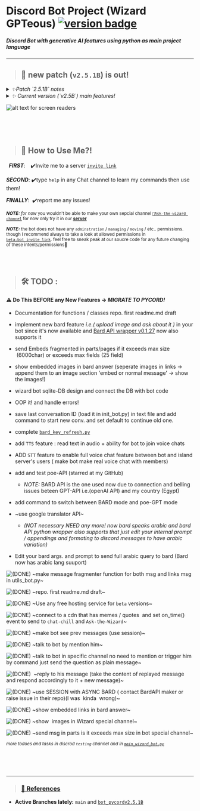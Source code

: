 # __Discord Bot Project (Wizard GPTeous)__  [![version badge](https://img.shields.io/badge/Remote%20Host-v2.5.1B-green)](https://free.pylexnodes.net/)


##### _Discord Bot with generative AI features using python as main project language_

---


> ## 📣 new  patch (`v2.5.1B`) is out!

<details>
<summary><em>  ✨Patch `2.5.1B` notes </em> </summary>
    
  * messages to special wizard channel formats edits
  * limit quote length to 250char  
  * suppress embeds in message body via regex
  * also suppress all links in links section except first link 
  * add image section to  [`🧙Ask-the-Wizard Channel`](https://discord.gg/ptAVHmrtJX) messages
  * move all images from links section to image section (for some reason bard buts alot of images URL in links & sources section)
  * limit links size in  [`🧙Ask-the-Wizard Channel`](https://discord.gg/ptAVHmrtJX) messages to 5
  * fix bulletpoint indentation  in links sections in  `embed messages` and  [`🧙Ask-the-Wizard Channel`](https://discord.gg/ptAVHmrtJX) message  
  * change `channel_target_id` var. to be a tuble instead of one channel for upcoming -_make your own wizard channel feature_- 

 </details> 
      
  

<details>
<summary><em>  ✨ Current version (`v2.5B`) main features! </em> </summary>
    
 * now understands your arabic messages! ( but still responds in English will respond in arabic __soon...__)

 * now can enjoy Mighty GPTeuos memes using `BoringWizard` command

 * now can learn for the Wisest on [Discord's Lands](https://discord.com/invite/Y23B7R3FPq) using `WiseWiz` command

 * now long Bard AI answers is working in [`🧙Ask-the-Wizard Channel`](https://discord.gg/ptAVHmrtJX)

 * now Bot sends random quotes and memes multiple times a day

    - <sub> (_🔴disabled temporarily_: &nbsp; not stable. though you can toggle  it via `toggle random`) command </sub>

 * ~~fixed some bugs~~

 </details>


![ alt text for screen readers](./wizard_bot.ico "icon") 

</br>
</br>
</br>





> ##  🧙 How to Use Me?!

&ensp;***FIRST***: &ensp;&nbsp;✔️Invite me to a server  [`invite link`](https://discord.com/api/oauth2/authorize?client_id=1117540489365827594&permissions=69241357196993&redirect_uri=https%3A%2F%2Fdiscordapp.com%2Foauth2%2Fauthorize%3F%26client_id%3D1117540489365827594%26scope%3Dbot&response_type=code&scope=identify%20guilds%20gdm.join%20rpc.voice.read%20rpc.video.write%20rpc.activities.write%20messages.read%20applications.commands%20activities.read%20voice%20applications.commands.permissions.update%20dm_channels.read%20activities.write%20applications.store.update%20applications.builds.upload%20bot%20rpc.screenshare.read%20rpc.voice.write%20rpc%20guilds.join%20email%20role_connections.write%20relationships.read%20applications.entitlements%20applications.builds.read%20webhook.incoming%20rpc.screenshare.write%20rpc.video.read%20rpc.notifications.read%20guilds.members.read%20connections)

***SECOND***: ✔️type `help` in any Chat channel to learn my commands then use them!
   
***FINALLY***: &nbsp;✔️report me any issues!
   
<sub> ***NOTE:*** _for now_ you wouldn't be able to make your own  sepcial channel [`🧙Ask-the-wizard channel`](https://discord.gg/ptAVHmrtJX) for now only try it in our [**server**](https://discord.com/invite/Y23B7R3FPq) </sub>

<sub> ***NOTE:*** the bot does not have any `adminstration` / `managing` / `moving` /  etc.. permissions. though I  recommend always to take a look at allowed permissions in <br> [`beta-bot invite link`](https://discord.com/api/oauth2/authorize?client_id=1117540489365827594&permissions=69241357196993&redirect_uri=https%3A%2F%2Fdiscordapp.com%2Foauth2%2Fauthorize%3F%26client_id%3D1117540489365827594%26scope%3Dbot&response_type=code&scope=identify%20guilds%20gdm.join%20rpc.voice.read%20rpc.video.write%20rpc.activities.write%20messages.read%20applications.commands%20activities.read%20voice%20applications.commands.permissions.update%20dm_channels.read%20activities.write%20applications.store.update%20applications.builds.upload%20bot%20rpc.screenshare.read%20rpc.voice.write%20rpc%20guilds.join%20email%20role_connections.write%20relationships.read%20applications.entitlements%20applications.builds.read%20webhook.incoming%20rpc.screenshare.write%20rpc.video.read%20rpc.notifications.read%20guilds.members.read%20connections). feel free to sneak peak at our soucre code for any future changing of these intents/permissions💙 </sub>


</br>
</br>


> ##  🛠 TODO :
#### ⚠️ Do This BEFORE any New Features  &rarr;  *MIGRATE TO PYCORD!*

*   Documentation for functions / classes repo. first readme.md draft
  
*   implement new bard feature _i.e.( upload image and ask about it )_ in your bot since it's now available and [Bard API wrapper v0.1.27](https://github.com/dsdanielpark/Bard-API/releases/tag/0.1.27) now also  supports it
  
    
*   send Embeds fragmented in parts/pages if it exceeds max size  (6000char) or exceeds max fields (25 field)

*   show embedded images in bard answer (seperate images in links -> append them to an image section 'embed or normal message' -> show the images!)

*   wizard bot sqlite-DB  design and connect the DB with bot code

*   OOP it!  and handle errors!

*   save last conversation ID (load it in init_bot.py) in text file and add command to start new conv. and set default  to continue old one.

*   complete [`bard_key_refresh.py`](./bard_key_refresh.py)

*   add `TTS` feature : read text in audio + ability for bot to join voice chats

*   ADD `STT`  feature to enable full voice chat feature between bot and island server's users ( make bot make real voice chat with members)

*   add and test poe-API (starred at my GitHub)
     - _NOTE:_ BARD API is the one used now due to connection and belling issues beteen GPT-API i.e.(openAI API) and my country (Egypt)

*   add command to switch between BARD mode and poe-GPT mode
  
*   ~use google translator API~
  
       *  _(NOT necessary  NEED any more! now bard speaks arabic and bard API python wrapper also supports that  just edit your internal prompt / appendings and formating to discord messages to have arabic variation)_
    
*   Edit your bard args. and prompt to send full arabic query to bard (Bard now has arabic lang suuport)


![**(DONE)**](https://img.shields.io/badge/DONE-green?style=for-the-badge
)  ~make message fragmenter function for both msg and links msg in utils_bot.py~
  
 ![**(DONE)**](https://img.shields.io/badge/DONE-green?style=for-the-badge
) ~repo. first readme.md draft~

 ![**(DONE)**](https://img.shields.io/badge/DONE-green?style=for-the-badge
)   ~Use any free hosting service for `beta` versions~

 ![**(DONE)**](https://img.shields.io/badge/DONE-green?style=for-the-badge
) ~connect to a cdn that has memes / quotes  and set on_time() event to send to `chat-chill` and `Ask-the-Wizard`~

 ![**(DONE)**](https://img.shields.io/badge/DONE-green?style=for-the-badge
)   ~make bot see prev messages (use session)~

 ![**(DONE)**](https://img.shields.io/badge/DONE-green?style=for-the-badge
)
  ~talk to bot by mention him~  

 ![**(DONE)**](https://img.shields.io/badge/DONE-green?style=for-the-badge
)  ~talk to bot in specific channel no need to mention or trigger him by command just send the question as plain message~

 ![**(DONE)**](https://img.shields.io/badge/DONE-green?style=for-the-badge
)   ~reply to his message (take the content of replayed message and respond accordingly to it + new message)~

 ![**(DONE)**](https://img.shields.io/badge/DONE-green?style=for-the-badge
)  ~use SESSION with ASYNC BARD ( contact BardAPI maker or raise issue in their repo)(I was  kinda  wrong)~

 ![**(DONE)**](https://img.shields.io/badge/DONE-green?style=for-the-badge
)  ~show embedded links in bard answer~

 ![**(DONE)**](https://img.shields.io/badge/DONE-green?style=for-the-badge
)  ~show  images in Wizard special channel~

 ![**(DONE)**](https://img.shields.io/badge/DONE-green?style=for-the-badge
)  ~send msg in parts is it exceeds max size in bot special channel~

<sub>  _more todoes and tasks in discrod `testing` channel and in [`main_wizard_bot.py`](./main_wizard_bot.py)_ </sub>



</br>
</br>
</br>




---
> ### [🧾 References ](./sources&refs.md)

  * **Active Branches lately:**  `main` and [`bot_pycordv2.5.1B`](https://github.com/orsnaro/Discord-Bot-Ai/tree/bot_pycordv2.5.1B)

 





